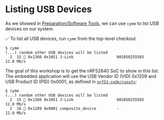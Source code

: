 # Listing USB Devices

As we showed in [Preparation/Software Tools](./nrf52-tools.md), we can use `cyme` to list USB devices on our system.

✅ To list all USB devices, run `cyme` from the top-level checkout.

```console
$ cyme
(...) random other USB devices will be listed
  2  15  0x1366 0x1051 J-Link                   001050255503      12.0 Mb/s
```

The goal of this workshop is to get the nRF52840 SoC to show in this list. The embedded application will use the USB Vendor ID (VID) 0x1209 and USB Product ID (PID) 0x0001, as defined in [`nrf52-code/consts`](../../nrf52-code/consts):

```console
$ cyme
(...) random other USB devices will be listed
  2  15  0x1366 0x1051 J-Link                   001050255503      12.0 Mb/s
  2  16  0x1209 0x0001 composite_device         -                 12.0 Mb/s
````
